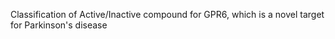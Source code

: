 Classification of Active/Inactive compound for GPR6, which is a novel target for Parkinson's disease
